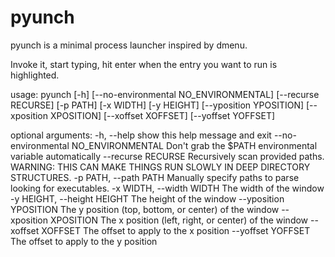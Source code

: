 # pyunch

pyunch is a minimal process launcher inspired by dmenu.

Invoke it, start typing, hit enter when the entry you want to run is highlighted.


usage: pyunch [-h] [--no-environmental NO_ENVIRONMENTAL] [--recurse RECURSE]
              [-p PATH] [-x WIDTH] [-y HEIGHT] [--yposition YPOSITION]
              [--xposition XPOSITION] [--xoffset XOFFSET] [--yoffset YOFFSET]

optional arguments:
  -h, --help            show this help message and exit
  --no-environmental NO_ENVIRONMENTAL
                        Don't grab the $PATH environmental variable
                        automatically
  --recurse RECURSE     Recursively scan provided paths. WARNING: THIS CAN
                        MAKE THINGS RUN SLOWLY IN DEEP DIRECTORY STRUCTURES.
  -p PATH, --path PATH  Manually specify paths to parse looking for
                        executables.
  -x WIDTH, --width WIDTH
                        The width of the window
  -y HEIGHT, --height HEIGHT
                        The height of the window
  --yposition YPOSITION
                        The y position (top, bottom, or center) of the window
  --xposition XPOSITION
                        The x position (left, right, or center) of the window
  --xoffset XOFFSET     The offset to apply to the x position
  --yoffset YOFFSET     The offset to apply to the y position
